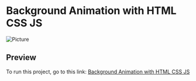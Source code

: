 # Background Animation with HTML CSS JS
![Picture](https://upload.wikimedia.org/wikipedia/commons/c/c4/Independence_museum_%28Copy%29.jpg)
## Preview

<p>
  To run this project, go to this link: 
  <a href="https://codepen.io/asmnajmussakibkhan/pen/jOoZeZy">Background Animation with HTML CSS JS</a>
</p>
